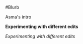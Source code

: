 #Blurb 

<p> Asma's intro </p> 

**Experimenting with different edits**

*Experimenting with different edits*
